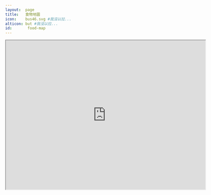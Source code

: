```yaml
---
layout:  page
title:   食物地圖
icon:    bus46.svg #我沒以拉...
alticon: but #我沒以拉...
id:       food-map
---
```


<iframe src="https://www.google.com/maps/d/u/0/embed?mid=zRos_7YRoPcM.kqo-P9poGfdM" width="640" height="480"></iframe>
